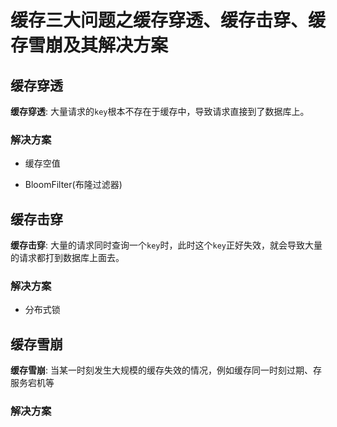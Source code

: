 # 缓存三大问题之缓存穿透、缓存击穿、缓存雪崩及其解决方案

## 缓存穿透

**缓存穿透**: 大量请求的`key`根本不存在于缓存中，导致请求直接到了数据库上。

### 解决方案

- 缓存空值

- BloomFilter(布隆过滤器)

## 缓存击穿 

**缓存击穿**: 大量的请求同时查询一个`key`时，此时这个`key`正好失效，就会导致大量的请求都打到数据库上面去。

### 解决方案

- 分布式锁

## 缓存雪崩

**缓存雪崩**: 当某一时刻发生大规模的缓存失效的情况，例如缓存同一时刻过期、存服务宕机等

### 解决方案

